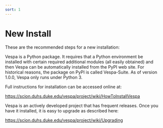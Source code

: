 ```yaml
---
sort: 1
---
```


# New Install

These are the recommended steps for a new installation:

Vespa is a Python package. It requires that a Python environment be
installed with certain required additional modules (all easily obtained)
and then Vespa can be automatically installed from the PyPI web site.
For historical reasons, the package on PyPI is called Vespa-Suite. As of
version 1.0.0, Vespa only runs under Python 3.

Full instructions for installation can be accessed online at:

<https://scion.duhs.duke.edu/vespa/project/wiki/HowToInstallVespa>

Vespa is an actively developed project that has frequent releases. Once
you have it installed, it is easy to upgrade as described here:

<https://scion.duhs.duke.edu/vespa/project/wiki/Upgrading>

